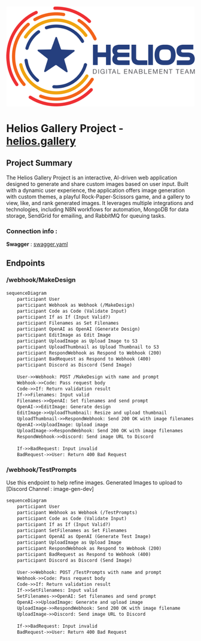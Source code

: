 ![Project Logo](./Helios-logo.png)



# Helios Gallery Project - [helios.gallery](https://helios.gallery)

## Project Summary
The Helios Gallery Project is an interactive, AI-driven web application designed to generate and share custom images based on user input. Built with a dynamic user experience, the application offers image generation with custom themes, a playful Rock-Paper-Scissors game, and a gallery to view, like, and rank generated images. It leverages multiple integrations and technologies, including N8N workflows for automation, MongoDB for data storage, SendGrid for emailing, and RabbitMQ for queuing tasks.

### Connection info : 

**Swagger** : [swagger.yaml](https://github.com/GMIC-Helios-Team/ReadMe/blob/main/swagger.yaml)

## Endpoints 
### /webhook/MakeDesign
```mermaid
sequenceDiagram
    participant User
    participant Webhook as Webhook (/MakeDesign)
    participant Code as Code (Validate Input)
    participant If as If (Input Valid?)
    participant Filenames as Set Filenames
    participant OpenAI as OpenAI (Generate Design)
    participant EditImage as Edit Image
    participant UploadImage as Upload Image to S3
    participant UploadThumbnail as Upload Thumbnail to S3
    participant RespondWebhook as Respond to Webhook (200)
    participant BadRequest as Respond to Webhook (400)
    participant Discord as Discord (Send Image)

    User->>Webhook: POST /MakeDesign with name and prompt
    Webhook->>Code: Pass request body
    Code->>If: Return validation result
    If->>Filenames: Input valid
    Filenames->>OpenAI: Set filenames and send prompt
    OpenAI->>EditImage: Generate design
    EditImage->>UploadThumbnail: Resize and upload thumbnail
    UploadThumbnail->>RespondWebhook: Send 200 OK with image filenames
    OpenAI->>UploadImage: Upload image
    UploadImage->>RespondWebhook: Send 200 OK with image filenames
    RespondWebhook->>Discord: Send image URL to Discord
    
    If->>BadRequest: Input invalid
    BadRequest->>User: Return 400 Bad Request
```

### /webhook/TestPrompts
Use this endpoint to help refine images. Generated Images to upload to [Discord Channel : image-gen-dev]
```mermaid
sequenceDiagram
    participant User
    participant Webhook as Webhook (/TestPrompts)
    participant Code as Code (Validate Input)
    participant If as If (Input Valid?)
    participant SetFilenames as Set Filenames
    participant OpenAI as OpenAI (Generate Test Image)
    participant UploadImage as Upload Image
    participant RespondWebhook as Respond to Webhook (200)
    participant BadRequest as Respond to Webhook (400)
    participant Discord as Discord (Send Image)

    User->>Webhook: POST /TestPrompts with name and prompt
    Webhook->>Code: Pass request body
    Code->>If: Return validation result
    If->>SetFilenames: Input valid
    SetFilenames->>OpenAI: Set filenames and send prompt
    OpenAI->>UploadImage: Generate and upload image
    UploadImage->>RespondWebhook: Send 200 OK with image filename
    UploadImage->>Discord: Send image URL to Discord

    If->>BadRequest: Input invalid
    BadRequest->>User: Return 400 Bad Request
```
